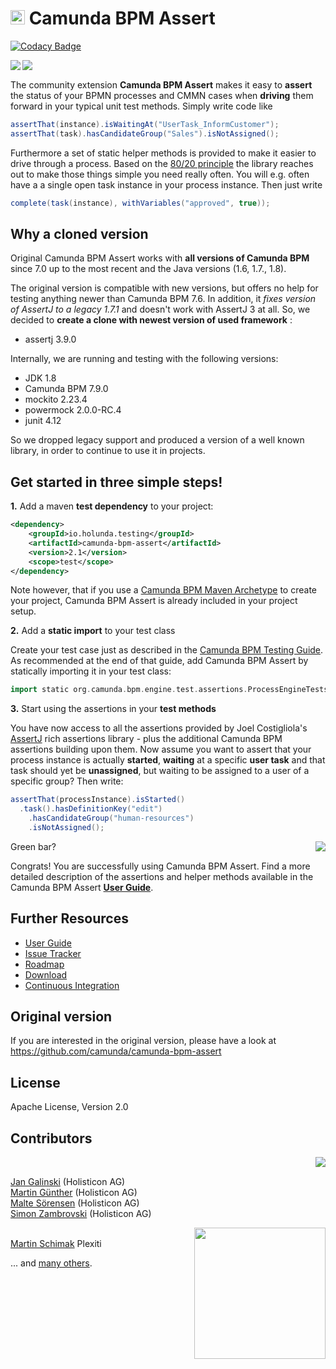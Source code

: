 # <img src="http://camunda.github.io/camunda-bpm-assert/resources/images/camunda.png" width="23" height="23"></img>&nbsp;Camunda BPM Assert

[![Codacy Badge](https://api.codacy.com/project/badge/Grade/cc63b63361b446a980b8435dc103d6f8)](https://app.codacy.com/app/zambrovski/camunda-bpm-assert?utm_source=github.com&utm_medium=referral&utm_content=holunda-io/camunda-bpm-assert&utm_campaign=Badge_Grade_Dashboard)


<img src="https://travis-ci.org/holunda-io/camunda-bpm-assert.svg?branch=master" align="left"/>
<a href="https://maven-badges.herokuapp.com/maven-central/io.holunda.testing/camunda-bpm-assert"><img src="https://maven-badges.herokuapp.com/maven-central/io.holunda.testing/camunda-bpm-assert/badge.svg" align="left"/></a>

<br>

The community extension **Camunda BPM Assert** makes it easy to **assert** the status of your BPMN processes and CMMN cases when **driving** them forward in your typical unit test methods. Simply write code like

```groovy
assertThat(instance).isWaitingAt("UserTask_InformCustomer");
assertThat(task).hasCandidateGroup("Sales").isNotAssigned();
```

Furthermore a set of static helper methods is provided to make it easier to drive through a process. Based on the [80/20 principle](https://en.wikipedia.org/wiki/Pareto_principle) the library reaches out to make those things simple you need really often. You will e.g. often have a a single open task instance in your process instance. Then just write
 
```groovy
complete(task(instance), withVariables("approved", true));
```

## Why a cloned version

Original Camunda BPM Assert works with **all versions of Camunda BPM** since 7.0 up to the most 
recent and the Java versions (1.6, 1.7., 1.8).

The original version is compatible with new versions, but offers no help for testing anything newer 
than Camunda BPM 7.6. In addition, it *fixes version of AssertJ to a legacy 1.7.1* and doesn't work with 
AssertJ 3 at all. So, we decided to **create a clone with newest version of used framework** :
 * assertj 3.9.0

Internally, we are running and testing with the following versions:

 * JDK 1.8
 * Camunda BPM 7.9.0
 * mockito 2.23.4 
 * powermock 2.0.0-RC.4
 * junit 4.12

So we dropped legacy support and produced a version of a well known library, in order to continue to use it in projects.

## Get started in three simple steps!


**1.** Add a maven **test dependency** to your project:

```xml  
<dependency>
    <groupId>io.holunda.testing</groupId>
    <artifactId>camunda-bpm-assert</artifactId>
    <version>2.1</version>
    <scope>test</scope>
</dependency>
```

Note however, that if you use a [Camunda BPM Maven Archetype](https://docs.camunda.org/manual/latest/user-guide/process-applications/maven-archetypes/) to create your project, Camunda BPM Assert is already included in your project setup.

**2.** Add a **static import** to your test class

Create your test case just as described in the [Camunda BPM Testing Guide](https://docs.camunda.org/manual/latest/user-guide/testing/). As recommended at the end of that guide, add Camunda BPM Assert by statically importing it in your test class:

```groovy  
import static org.camunda.bpm.engine.test.assertions.ProcessEngineTests.*;
```

**3.** Start using the assertions in your **test methods**

You have now access to all the assertions provided by Joel Costigliola's 
[AssertJ](http://joel-costigliola.github.io/assertj/) rich assertions library - 
plus the additional Camunda BPM assertions building upon them. Now assume you want to 
assert that your process instance is actually **started**, **waiting** at a 
specific **user task** and that task should yet be **unassigned**, 
but waiting to be assigned to a user of a specific group? Then write:

```groovy
assertThat(processInstance).isStarted()
  .task().hasDefinitionKey("edit")
    .hasCandidateGroup("human-resources")
    .isNotAssigned();
```

<img src="http://camunda.github.io/camunda-bpm-assert/resources/images/green-bar.png" align="right"></img> Green bar? 

Congrats! You are successfully using Camunda BPM Assert. Find a more detailed description of the assertions and helper methods available in the Camunda BPM Assert [**User Guide**](./camunda-bpm-assert/README.md).

## Further Resources

* [User Guide](./camunda-bpm-assert/README.md) 
* [Issue Tracker](https://github.com/holunda-io/camunda-bpm-assert/issues) 
* [Roadmap](https://github.com/camunda/holunda-io/issues/milestones?state=open&with_issues=no) 
* [Download](https://github.com/holunda-io/camunda-bpm-assert/releases)
* [Continuous Integration](https://travis-ci.org/holunda-io/camunda-bpm-assert)

## Original version

If you are interested in the original version, please have a look at https://github.com/camunda/camunda-bpm-assert

## License

Apache License, Version 2.0

## Contributors

<a href="http://www.holisticon.de"><img src="https://www.holisticon.de/wp-content/uploads/2013/05/holisticon-logo-hamburg.gif" align="right" /></a><br>

[Jan Galinski](https://github.com/jangalinski) (Holisticon AG)<br>
[Martin Günther](https://github.com/margue) (Holisticon AG)<br>
[Malte Sörensen](https://github.com/malteser) (Holisticon AG)<br>
[Simon Zambrovski](https://github.com/zambrovski) (Holisticon AG)

<a href="http://plexiti.com"><img src="http://plexiti.com/en/img/logo.png" align="right" width="210"></img></a><br>
[Martin Schimak](https://github.com/martinschimak) Plexiti

... and [many others](https://github.com/camunda/camunda-bpm-assert/graphs/contributors). 

